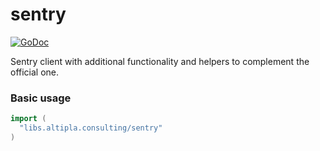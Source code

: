 
# sentry

[![GoDoc](https://godoc.org/libs.altipla.consulting/sentry?status.svg)](https://godoc.org/libs.altipla.consulting/sentry)

Sentry client with additional functionality and helpers to complement the official one.


### Basic usage

```go
import (
  "libs.altipla.consulting/sentry"
)
```
